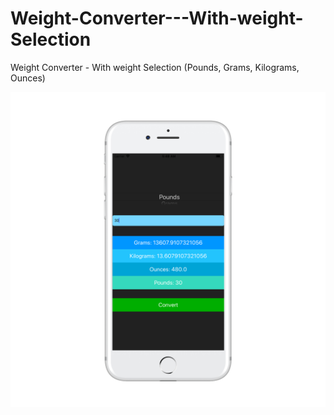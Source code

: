 # Weight-Converter---With-weight-Selection
Weight Converter - With weight Selection (Pounds, Grams, Kilograms, Ounces)

![](weightConverter2.png)
